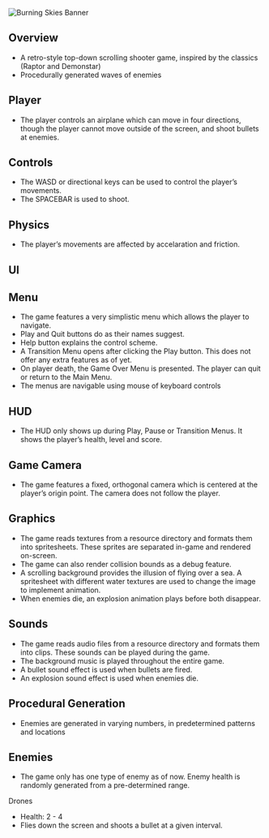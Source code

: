 ![Burning Skies Banner](https://user-images.githubusercontent.com/26829338/225977134-5e694a01-c665-44cc-a73a-80b780bd8ea1.png)

Overview
 -
 - A retro-style top-down scrolling shooter game, inspired by the classics (Raptor and Demonstar)
 - Procedurally generated waves of enemies

Player
-
- The player controls an airplane which can move in four directions, though the player cannot move outside of the screen, and shoot bullets at enemies. 

Controls
-
- The WASD or directional keys can be used to control the player’s movements. 
- The SPACEBAR is used to shoot.

Physics
-
- The player’s movements are affected by accelaration and friction.

UI
-

Menu
-
- The game features a very simplistic menu which allows the player to navigate.
- Play and Quit buttons do as their names suggest.
- Help button explains the control scheme.
- A Transition Menu opens after clicking the Play button. This does not offer any extra features as of yet.
- On player death, the Game Over Menu is presented. The player can quit or return to the Main Menu.
- The menus are navigable using mouse of keyboard controls

HUD
- 
- The HUD only shows up during Play, Pause or Transition Menus. It shows the player’s health, level and score.

Game Camera
- 
- The game features a fixed, orthogonal camera which is centered at the player’s origin point. The camera does not follow the player.

Graphics
- 
- The game reads textures from a resource directory and formats them into spritesheets. These sprites are separated in-game and rendered on-screen.
- The game can also render collision bounds as a debug feature.
- A scrolling background provides the illusion of flying over a sea. A spritesheet with different water textures are used to change the image to implement animation.
- When enemies die, an explosion animation plays before both disappear.

Sounds
-
- The game reads audio files from a resource directory and formats them into clips. These sounds can be played during the game.
- The background music is played throughout the entire game.
- A bullet sound effect is used when bullets are fired.
- An explosion sound effect is used when enemies die.

Procedural Generation
-
- Enemies are generated in varying numbers, in predetermined patterns and locations

Enemies
- 
- The game only has one type of enemy as of now. Enemy health is randomly generated from a pre-determined range.

Drones
- Health: 2 - 4
- Flies down the screen and shoots a bullet at a given interval.
